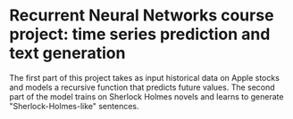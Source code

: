 # Recurrent Neural Networks course project: time series prediction and text generation

The first part of this project takes as input historical data on Apple stocks and models a recursive function that predicts future values.
The second part of the model trains on Sherlock Holmes novels and learns to generate "Sherlock-Holmes-like" sentences.
